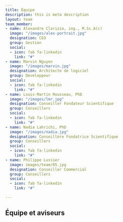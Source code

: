 ```yaml
---
title: Équipe
description: this is meta description
layout: team
team_member:
- name: Alexandre Clarizio, ing., M.Sc.A(c)
  image: "/images/alex-portrait.jpg"
  designation: CEO
  group: Gestion
  social:
  - icon: fab fa-linkedin
    link: "#"
- name: Marvin Nguyen
  image: "/images/marvin.jpg"
  designation: Architecte de logiciel
  group: Developpeur
  social:
  - icon: fab fa-linkedin
    link: "#"
- name: Louis-Martin Rousseau, PhD
  image: "/images/lmr.jpg"
  designation: Conseiller Fondateur Scientifique
  group: Conseillers
  social:
  - icon: fab fa-linkedin
    link: "#"
- name: Nadia Lahrichi, PhD
  image: "/images/nadia.jpg"
  designation: Conseillère Fondatrice Scientifique
  group: Conseillers
  social:
  - icon: fab fa-linkedin
    link: "#"
- name: Philippe Lussier
  image: images/team/05.jpg
  designation: Conseiller Commercial
  group: Conseillers
  social:
  - icon: fab fa-linkedin
    link: "#"

---
```

## Équipe et aviseurs
